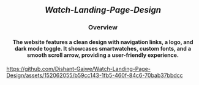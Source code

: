 ## __*<div align="center"> Watch-Landing-Page-Design </div>*__

### <div align="center"> Overview </div>

####  <div align="center"> The website features a clean design with navigation links, a logo, and dark mode toggle. It showcases smartwatches, custom fonts, and a smooth scroll arrow, providing a user-friendly experience.</div>

  https://github.com/Dishant-Gajwe/Watch-Landing-Page-Design/assets/152062055/b59cc143-1fb5-460f-84c6-70bab37bbdcc

